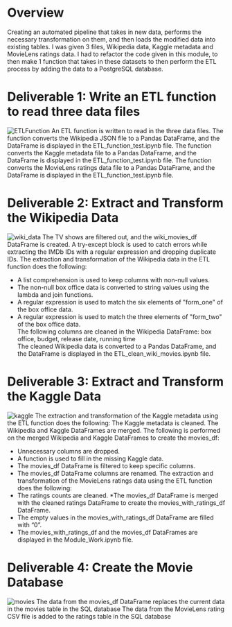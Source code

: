 # Overview
Creating an automated pipeline that takes in new data, performs the necessary transformation on them, and then loads the modified data into existing tables. I was given 3 files, Wikipedia data, Kaggle metadata and MovieLens ratings data. I had to refactor the code given in this module, to then make 1 function that takes in these datasets to then perform the ETL process by adding the data to a PostgreSQL database. 

# Deliverable 1: Write an ETL function to read three data files
![ETLFunction](ETL_function_test.ipynb)
An ETL function is written to read in the three data files.
The function converts the Wikipedia JSON file to a Pandas DataFrame, and the DataFrame is displayed in the ETL_function_test.ipynb file.
The function converts the Kaggle metadata file to a Pandas DataFrame, and the DataFrame is displayed in the ETL_function_test.ipynb file.
The function converts the MovieLens ratings data file to a Pandas DataFrame, and the DataFrame is displayed in the ETL_function_test.ipynb file.

# Deliverable 2: Extract and Transform the Wikipedia Data
![wiki_data](https://github.com/pratishthasingh1/Movies-ETL/blob/master/ETL_clean_wiki_movies.ipynb) 
The TV shows are filtered out, and the wiki_movies_df DataFrame is created.
A try-except block is used to catch errors while extracting the IMDb IDs with a regular expression and dropping duplicate IDs.
The extraction and transformation of the Wikipedia data in the ETL function does the following:
* A list comprehension is used to keep columns with non-null values. 
* The non-null box office data is converted to string values using the lambda and join functions. 
* A regular expression is used to match the six elements of "form_one" of the box office data. 
* A regular expression is used to match the three elements of "form_two" of the box office data.  
The following columns are cleaned in the Wikipedia DataFrame: box office, budget, release date, running time  
The cleaned Wikipedia data is converted to a Pandas DataFrame, and the DataFrame is displayed in the ETL_clean_wiki_movies.ipynb file. 

# Deliverable 3: Extract and Transform the Kaggle Data
![kaggle](https://github.com/pratishthasingh1/Movies-ETL/blob/master/ETL_clean_kaggle_data.ipynb)
The extraction and transformation of the Kaggle metadata using the ETL function does the following:
The Kaggle metadata is cleaned.
The Wikipedia and Kaggle DataFrames are merged.
The following is performed on the merged Wikipedia and Kaggle DataFrames to create the movies_df:
* Unnecessary columns are dropped.
* A function is used to fill in the missing Kaggle data.
* The movies_df DataFrame is filtered to keep specific columns.
* The movies_df DataFrame columns are renamed.
The extraction and transformation of the MovieLens ratings data using the ETL function does the following:
* The ratings counts are cleaned. 
*The movies_df DataFrame is merged with the cleaned ratings DataFrame to create the movies_with_ratings_df DataFrame. 
* The empty values in the movies_with_ratings_df DataFrame are filled with “0”. 
* The movies_with_ratings_df and the movies_df DataFrames are displayed in the Module_Work.ipynb file.  

# Deliverable 4: Create the Movie Database
![movies](module_work)
The data from the movies_df DataFrame replaces the current data in the movies table in the SQL database 
The data from the MovieLens rating CSV file is added to the ratings table in the SQL database 
